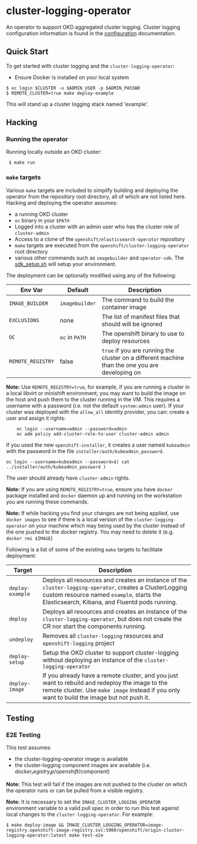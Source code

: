 # cluster-logging-operator
An operator to support OKD aggregated cluster logging.  Cluster logging configuration information
is found in the [configuration](./docs/configuration.md) documentation.

## Quick Start
To get started with cluster logging and the `cluster-logging-operator`:
* Ensure Docker is installed on your local system
```
$ oc login $CLUSTER -u $ADMIN_USER -p $ADMIN_PASSWD
$ REMOTE_CLUSTER=true make deploy-example
```
This will stand up a cluster logging stack named 'example'.


## Hacking

### Running the operator

Running locally outside an OKD cluster:
```
 $ make run
```
### `make` targets
Various `make` targets are included to simplify building and deploying the operator
from the repository root directory, all of which are not listed here.  Hacking and
deploying the operator assumes:
* a running OKD cluster
* `oc` binary in your `$PATH`
* Logged into a cluster with an admin user who has the cluster role of `cluster-admin`
* Access to a clone of the `openshift/elasticsearch-operator` repository
* `make` targets are executed from the `openshift/cluster-logging-operator` root directory
* various other commands such as `imagebuilder` and `operator-sdk`. The
   [sdk_setup.sh](https://raw.githubusercontent.com/openshift/origin-aggregated-logging/master/hack/sdk_setup.sh) will setup your environment.

The deployment can be optionally modified using any of the following:

| Env Var | Default | Description|
|---------|---------|------------|
|`IMAGE_BUILDER`|`imagebuilder`| The command to build the container image|
|`EXCLUSIONS`|none|The list of manifest files that should will be ignored|
|`OC`|`oc` in `PATH`| The openshift binary to use to deploy resources|
|`REMOTE_REGISTRY`|false|`true` if you are running the cluster on a different machine than the one you are developing on|

**Note:** Use `REMOTE_REGISTRY=true`, for example, if you are running a cluster in a
    local libvirt or minishift environment; you may want to build the image on the host
    and push them to the cluster running in the VM. This requires a username with a password (i.e. not the default `system:admin` user).
    If your cluster was deployed with the `allow_all` identity provider, you can:
create a user and assign it rights:
```
    oc login --username=admin --password=admin
    oc adm policy add-cluster-role-to-user cluster-admin admin
```

If you used the new `openshift-installer`, it creates a user named `kubeadmin`
    with the password in the file `installer/auth/kubeadmin_password`.

```oc login --username=kubeadmin --password=$( cat ../installer/auth/kubeadmin_password )```

The user should already have `cluster-admin` rights.

**Note:** If you are using `REMOTE_REGISTRY=true`, ensure you have `docker` package installed and `docker` daemon up and running on the workstation you are running these commands.


**Note:**  If while hacking you find your changes are not being applied, use
`docker images` to see if there is a local version of the `cluster-logging-operator`
on your machine which may being used by the cluster instead of the one pushed to
the docker registry.  You may need to delete it (e.g. `docker rmi $IMAGE`)

Following is a list of some of the existing `make` targets to facilitate deployment:

|Target|Description|
|------|-----------|
|`deploy-example`|Deploys all resources and creates an instance of the `cluster-logging-operator`, creates a ClusterLogging custom resource named `example`, starts the Elasticsearch, Kibana, and Fluentd pods running.|
|`deploy`|Deploys all resources and creates an instance of the `cluster-logging-operator`, but does not create the CR nor start the components running.|
|`undeploy`|Removes all `cluster-logging` resources and `openshift-logging` project|
|`deploy-setup`|Setup the OKD cluster to support cluster-logging without deploying an instance of the `cluster-logging-operator`|
|`deploy-image`|If you already have a remote cluster, and you just want to rebuild and redeploy the image to the remote cluster.  Use `make image` instead if you only want to build the image but not push it.|


## Testing

### E2E Testing
This test assumes:
* the cluster-logging-operator image is available
* the cluster-logging component images are available (i.e. $docker_registry_ip/openshift/$component)

**Note:** This test will fail if the images are not pushed to the cluster
on which the operator runs or can be pulled from a visible registry.

**Note:** It is necessary to set the `IMAGE_CLUSTER_LOGGING_OPERATOR` environment variable to a valid pull spec
in order to run this test against local changes to the `cluster-logging-operator`. For example:
```
$ make deploy-image && IMAGE_CLUSTER_LOGGING_OPERATOR=image-registry.openshift-image-registry.svc:5000/openshift/origin-cluster-logging-operator:latest make test-e2e
```
